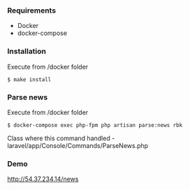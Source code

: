 ### Requirements
- Docker
- docker-compose

### Installation
Execute from /docker folder
```shell
$ make install
```

### Parse news
Execute from /docker folder
```shell
$ docker-compose exec php-fpm php artisan parse:news rbk
```
Class where this command handled - laravel/app/Console/Commands/ParseNews.php

### Demo
http://54.37.234.14/news
